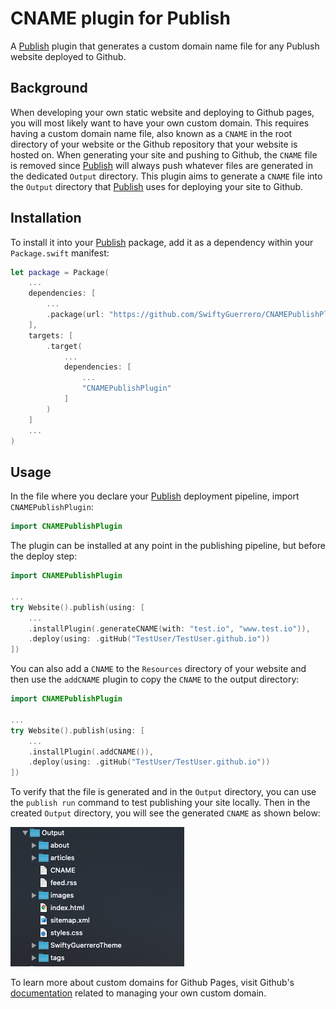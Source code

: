 # CNAME plugin for Publish

A [Publish](https://github.com/johnsundell/publish) plugin that generates a custom domain name file for any Publush website deployed to Github.

## Background

When developing your own static website and deploying to Github pages, you will most likely  want to have your own custom domain. This requires having
a custom domain name file, also known as a `CNAME` in the root directory of your website or the Github repository that your website is hosted on. When generating your site and pushing to Github, the `CNAME` file is removed since [Publish](https://github.com/johnsundell/publish) will always push whatever files are generated in the dedicated `Output` directory. This plugin aims to generate a `CNAME`
file into the `Output` directory that [Publish](https://github.com/johnsundell/publish) uses for deploying your site to Github.

## Installation

To install it into your [Publish](https://github.com/johnsundell/publish) package, add it as a dependency within your `Package.swift` manifest:
```swift
let package = Package(
    ...
    dependencies: [
        ...
        .package(url: "https://github.com/SwiftyGuerrero/CNAMEPublishPlugin", from: "0.1.0")
    ],
    targets: [
        .target(
            ...
            dependencies: [
                ...
                "CNAMEPublishPlugin"
            ]
        )
    ]
    ...
)
```

## Usage

In the file where you declare your [Publish](https://github.com/johnsundell/publish) deployment pipeline,
import `CNAMEPublishPlugin`:
```swift
import CNAMEPublishPlugin
```

The plugin can be installed at any point in the publishing pipeline, but before the deploy step:
```swift
import CNAMEPublishPlugin

...
try Website().publish(using: [
    ...
    .installPlugin(.generateCNAME(with: "test.io", "www.test.io")),
    .deploy(using: .gitHub("TestUser/TestUser.github.io"))
])
```

You can also add a `CNAME` to the `Resources` directory of your website and then use the `addCNAME` plugin to copy
the `CNAME` to the output directory:
```swift
import CNAMEPublishPlugin

...
try Website().publish(using: [
    ...
    .installPlugin(.addCNAME()),
    .deploy(using: .gitHub("TestUser/TestUser.github.io"))
])
```

To verify that the file is generated and in the `Output` directory, you can use the `publish run` command to test
publishing your site locally. Then in the created `Output` directory, you will see the generated `CNAME` as shown
below:
<p align="left">
    <img src="./Assets/output.png">
</p>

To learn more about custom domains for Github Pages, visit Github's [documentation](https://help.github.com/en/github/working-with-github-pages/managing-a-custom-domain-for-your-github-pages-site) related to managing your own custom domain.
